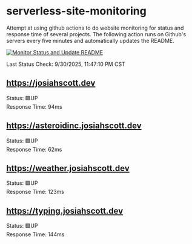 # serverless-site-monitoring
Attempt at using github actions to do website monitoring for status and response time of several projects. The following action runs on Github's servers every five minutes and automatically updates the README.  

[![Monitor Status and Update README](https://github.com/JosiahSco/serverless-site-monitoring/actions/workflows/monitor.yaml/badge.svg)](https://github.com/JosiahSco/serverless-site-monitoring/actions/workflows/monitor.yaml)

Last Status Check: 9/30/2025, 11:47:10 PM CST

## https://josiahscott.dev
Status: 🟩UP  
Response Time: 94ms

## https://asteroidinc.josiahscott.dev
Status: 🟩UP  
Response Time: 62ms

## https://weather.josiahscott.dev
Status: 🟩UP  
Response Time: 123ms

## https://typing.josiahscott.dev
Status: 🟩UP  
Response Time: 144ms

